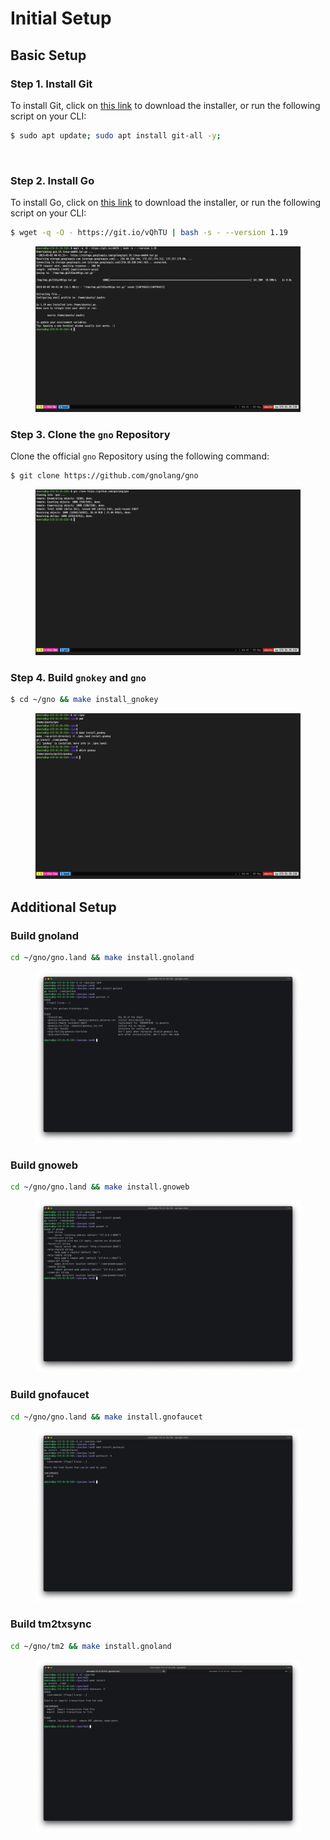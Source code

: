 # Initial Setup

## Basic Setup

### Step 1. Install Git

To install Git, click on [this link](https://git-scm.com/downloads) to download the installer, or run the following script on your CLI:

```bash
$ sudo apt update; sudo apt install git-all -y;
```

<figure><img src="../../.gitbook/assets/02_install_git.png" alt=""><figcaption></figcaption></figure>

### Step 2. Install Go

To install Go, click on [this link](https://go.dev/dl/) to download the installer, or run the following script on your CLI:

```bash
$ wget -q -O - https://git.io/vQhTU | bash -s - --version 1.19
```

<figure><img src="../../.gitbook/assets/01_install_golang.png" alt=""><figcaption></figcaption></figure>

### Step 3. Clone the `gno` Repository

Clone the official `gno` Repository using the following command:

```bash
$ git clone https://github.com/gnolang/gno
```

<figure><img src="../../.gitbook/assets/2-3.png" alt=""><figcaption></figcaption></figure>

### Step 4. Build `gnokey` and `gno`

```bash
$ cd ~/gno && make install_gnokey
```

<figure><img src="../../.gitbook/assets/build_gnokey.png" alt=""><figcaption></figcaption></figure>

## Additional Setup

### Build gnoland

```bash
cd ~/gno/gno.land && make install.gnoland
```

<figure><img src="../../.gitbook/assets/build_gnoland.png" alt=""><figcaption></figcaption></figure>

### Build gnoweb

```bash
cd ~/gno/gno.land && make install.gnoweb
```

<figure><img src="../../.gitbook/assets/build_gnoweb.png" alt=""><figcaption></figcaption></figure>

### Build gnofaucet

```bash
cd ~/gno/gno.land && make install.gnofaucet
```

<figure><img src="../../.gitbook/assets/build_gnofaucet.png" alt=""><figcaption></figcaption></figure>

### Build tm2txsync

```bash
cd ~/gno/tm2 && make install.gnoland
```

<figure><img src="../../.gitbook/assets/build_tm2txsync.png" alt=""><figcaption></figcaption></figure>
